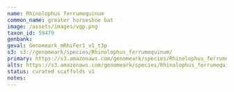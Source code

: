 ```yaml
---
name: Rhinolophus ferrumequinum
common_name: greater horseshoe bat
image: /assets/images/vgp.png
taxon_id: 59479
genbank:
geval: Genomeark_mRhiFer1_v1_t3p
s3: s3://genomeark/species/Rhinolophus_ferrumequinum/
primary: https://s3.amazonaws.com/genomeark/species/Rhinolophus_ferrumequinum/mRhiFer1/assembly_v1/mRhiFer1_v1.p.fasta.gz
alts: https://s3.amazonaws.com/genomeark/species/Rhinolophus_ferrumequinum/mRhiFer1/assembly_v1/mRhiFer1_v1.h.fasta.gz
status: curated scaffolds v1
notes:
---
```


